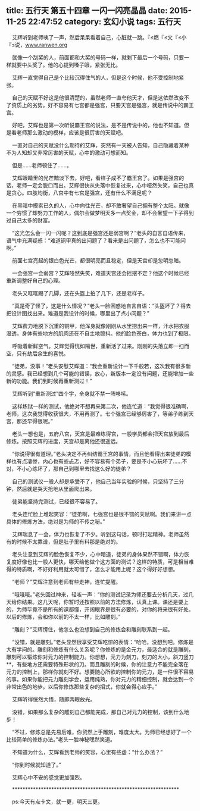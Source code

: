title: 五行天 第五十四章 一闪一闪亮晶晶
date: 2015-11-25 22:47:52
category: 玄幻小说
tags: 五行天
---
&nbsp;&nbsp;&nbsp;&nbsp;艾辉听到老师咦了一声，然后呆呆看着自己，心脏就一跳。『≤燃『≤文『≤小『≤说，www.ranwen.org

&nbsp;&nbsp;&nbsp;&nbsp;就像一个刮奖的人，前面都和大奖的号码一样，就剩下最后一个号码，只要一样就要中头奖了。他的心提到嗓子眼，紧张无比。

&nbsp;&nbsp;&nbsp;&nbsp;艾辉一直觉得自己是个比较沉得住气的人，但是这个时候，他不受控制地紧张。

&nbsp;&nbsp;&nbsp;&nbsp;自己的天赋不好这是他很清楚的，虽然老师一直夸他天才，但是这依然改变不了资质上的劣势。好不容易有七宫都是强宫，只要天宫是强宫，就是传说中的霸王宫。

&nbsp;&nbsp;&nbsp;&nbsp;好吧，艾辉也是第一次听说霸王宫的说法，是不是传说中的，他也不知道。但是看老师那么激动的模样，应该是很厉害的天赋吧。

&nbsp;&nbsp;&nbsp;&nbsp;一直对自己的天赋没什么期待的艾辉，突然有一天被人告知，自己隐藏着某种不为人知却又非常厉害的天赋，心中的激动可想而知。

&nbsp;&nbsp;&nbsp;&nbsp;但是……老师顿住了……。

&nbsp;&nbsp;&nbsp;&nbsp;艾辉眼睛里的光芒黯淡下去，好吧，看样子成不了霸王宫了。如果是强宫的话，老师一定会脱口而出。艾辉很快从失落中恢复过来，心中哑然失笑，自己也真是贪心。四肢均衡，八宫中有七宫是强宫，还有什么不满足呢？

&nbsp;&nbsp;&nbsp;&nbsp;在黑暗中摸索已久的人，心中向往光芒，却不敢奢望自己拥有整个太阳。就像一个穷惯了却努力工作的人，偶尔会做梦明天多一点奖金，却不会奢望一下子得到过自己太多的财富。

&nbsp;&nbsp;&nbsp;&nbsp;“这光怎么会一闪一闪呢？这到底是强宫还是弱宫啊？”老头的自言自语传来，语气中充满疑惑：“难道铜甲真的出问题了？看来是出问题了，怎么也不可能闪啊。”

&nbsp;&nbsp;&nbsp;&nbsp;前面七宫亮起的银白色光芒，都很明亮而且稳定，但是天宫却是忽明忽暗。

&nbsp;&nbsp;&nbsp;&nbsp;一会强宫一会弱宫？艾辉哑然失笑，难道天宫还会摇摆不定？他这个时候已经重新调整好自己的心理。

&nbsp;&nbsp;&nbsp;&nbsp;老头又哐哐踢了几脚，还在头盔上拍了几下，还是老样子。

&nbsp;&nbsp;&nbsp;&nbsp;“真是奇了怪了，这是什么情况？”老头一脸困惑地自言自语：“头盔坏了？得去把设计图找出来。难道是我设计的时候，哪里出了点小问题？”

&nbsp;&nbsp;&nbsp;&nbsp;艾辉费力地脱下沉重的铜甲，他浑身就像刚刚从水里捞出来一样，汗水把衣服湿透，身体有些地方的肌肉还在不自主地颤抖。他的脸色苍白，体力也到了极限。

&nbsp;&nbsp;&nbsp;&nbsp;呼吸着新鲜空气，艾辉觉得恍如隔世，重新活了过来。刚刚的失落立即一扫而空，只有劫后余生的喜悦。

&nbsp;&nbsp;&nbsp;&nbsp;“徒弟，没事！”老头安慰艾辉道：“我会重新设计一下千般若，这次我有很多新的灵感。我已经想到几个可能的错误，放心，新版本一定没有问题，还能增加一些新的功能。我们到时候再重新测过！”

&nbsp;&nbsp;&nbsp;&nbsp;艾辉听到“重新测过”四个字，全身就不禁一阵哆嗦。

&nbsp;&nbsp;&nbsp;&nbsp;这样炼狱一样的测试，他绝对不想再来第二次，他连忙道：“我觉得很准确啊，老师，这次我觉得收获很大，不用再测了。七个强宫已经够厉害了，等弟子练到天宫，那还早得很呢。”

&nbsp;&nbsp;&nbsp;&nbsp;老头一想也是，五府八宫，天宫是最难练得宫，一般学员都会把天宫放到最后修炼。按照艾辉的进度，天宫却是离他还很遥远。

&nbsp;&nbsp;&nbsp;&nbsp;“你说得很有道理。”老头决定不再纠结霸王宫的事情，而且他看得出来徒弟的模样也有点凄惨，内心也有些忐忑，好不容易有个弟子，要是不小心玩坏了……不对，不小心练坏了，那自己到哪里去找这么好的徒弟？

&nbsp;&nbsp;&nbsp;&nbsp;自己的测试仪一般人却是承受不了，他自己当年实验的时候，只坚持了三分钟，然后就是哭天抢地从里面爬出来。

&nbsp;&nbsp;&nbsp;&nbsp;徒弟能坚持完测试，已经很不容易了。

&nbsp;&nbsp;&nbsp;&nbsp;老头连忙脸上堆起笑容：“徒弟啊，七强宫也是很不错的天赋啊。我们来讲一点具体的修炼方法，绝对是为师的不传之秘。”

&nbsp;&nbsp;&nbsp;&nbsp;艾辉喘息了一会，体力也恢复了不少。听到这句话，顿时打起精神。老师虽然有的时候不太靠谱，但是肚子里有料那是绝对的。

&nbsp;&nbsp;&nbsp;&nbsp;老头注意到艾辉的脸色恢复不少，心中暗道，徒弟的身体果然不错啊，体力恢复度好像也比一般人更快，哪天给他做个这方面的测试？这样的特质，可是相当难得的特质啊，不好好利用就太可惜了，怎么才能用上呢？这个得好好想想。

&nbsp;&nbsp;&nbsp;&nbsp;“老师？”艾辉注意到老师有些走神，连忙提醒。

&nbsp;&nbsp;&nbsp;&nbsp;“哦哦哦。”老头回过神来，轻咳一声：“你的测试记录为师还要去分析几天，过几天给你结果。这几天呢，你暂时还按照以前的方法修炼，认真上课。课还是要上的，为师毕竟不是所有的课都懂，开阔眼界是很有必要的，对你的将来很有好处。以后的修炼，会和你以前的不太一样，比如雕刻。”

&nbsp;&nbsp;&nbsp;&nbsp;“雕刻？”艾辉愣住，他怎么也没想到自己的修炼会和雕刻联系到一起。

&nbsp;&nbsp;&nbsp;&nbsp;“没错，就是雕刻。”老头显然很享受艾辉吃惊的表情：“哈哈，没想到吧。修炼是大有学问的。雕刻和修炼有什么关系呢？你修炼的是金元力，最适合的就是雕刻，雕刻可以锻炼你对元力的控制能力。你想想，元力为刻刀，刻刀的大小，斜刀竖刀**，有些地方还需要特殊形状的刀。而且雕刻的时候，你的注意力不能完全落在元力的控制上，那样你就刻不好。想要随心所欲的控制你的元力，是一件很不容易的事。如果你能把元力雕刻学会，运用纯熟，你对元力的精细控制，就会达到一个非常出色的地步。以后你修炼那些复杂的招式，你就会得心应手。”

&nbsp;&nbsp;&nbsp;&nbsp;艾辉听得恍然大悟，随即两眼放光。

&nbsp;&nbsp;&nbsp;&nbsp;没错，如果那么复杂的雕刻自己都能完成，那自己对元力的控制，该到什么地步！

&nbsp;&nbsp;&nbsp;&nbsp;“不过，修炼总是先易后难，你贸然上手雕刻，难度太大。为师已经想好了一个比较简单的修炼办法。”老头一脸神秘嘿然笑道。

&nbsp;&nbsp;&nbsp;&nbsp;不知道为什么，艾辉看到老师的笑容，心里有些虚：“什么办法？”

&nbsp;&nbsp;&nbsp;&nbsp;“你到时候就知道了。”

&nbsp;&nbsp;&nbsp;&nbsp;艾辉心中不安的感觉更加强烈。

&nbsp;&nbsp;&nbsp;&nbsp;****************************************************************

&nbsp;&nbsp;&nbsp;&nbsp;ps:今天有点卡文，就一更，明天三更。